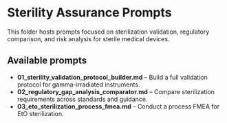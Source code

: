 # Sterility Assurance Prompts

This folder hosts prompts focused on sterilization validation, regulatory comparison, and risk analysis for sterile medical devices.

## Available prompts

- **01_sterility_validation_protocol_builder.md** – Build a full validation protocol for gamma-irradiated instruments.
- **02_regulatory_gap_analysis_comparator.md** – Compare sterilization requirements across standards and guidance.
- **03_eto_sterilization_process_fmea.md** – Conduct a process FMEA for EtO sterilization.
